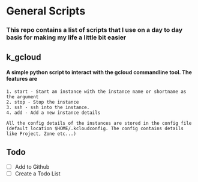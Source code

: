 # General Scripts

### This repo contains a list of scripts that I use on a day to day basis for making my life a little bit easier

## k_gcloud
#### A simple python script to interact with the gcloud commandline tool. The features are
```
1. start - Start an instance with the instance name or shortname as the argument
2. stop - Stop the instance
3. ssh - ssh into the instance.
4. add - Add a new instance details

All the config details of the instances are stored in the config file (default location $HOME/.kcloudconfig. The config contains details like Project, Zone etc...)
```


## Todo
- [ ] Add to Github
- [ ] Create a Todo List
